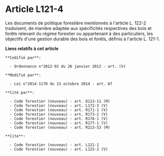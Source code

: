 # Article L121-4

Les documents de politique forestière mentionnés à l'article L. 122-2 traduisent, de manière adaptée aux spécificités
respectives des bois et forêts relevant du régime forestier ou appartenant à des particuliers, les objectifs d'une gestion
durable des bois et forêts, définis à l'article L. 121-1.

**Liens relatifs à cet article**

	**Codifié par**:

	  - Ordonnance n°2012-92 du 26 janvier 2012 - art. (V)

	**Modifié par**:

	  - Loi n°2014-1170 du 13 octobre 2014 - art. 67

	**Cité par**:

	  - Code forestier (nouveau) - art. D113-11 (M)
	  - Code forestier (nouveau) - art. L172-3 (V)
	  - Code forestier (nouveau) - art. R171-1 (V)
	  - Code forestier (nouveau) - art. R173-2 (V)
	  - Code forestier (nouveau) - art. R176-1 (V)
	  - Code forestier (nouveau) - art. R177-1 (V)
	  - Code forestier (nouveau) - art. R213-53 (M)

	**Cite**:

	  - Code forestier (nouveau) - art. L121-1
	  - Code forestier (nouveau) - art. L122-2 (V)
